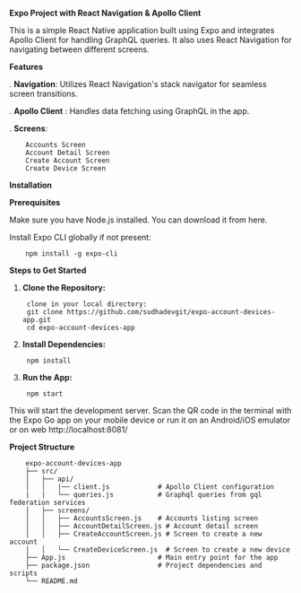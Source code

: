 **Expo Project with React Navigation & Apollo Client**

This is a simple React Native application built using Expo and integrates Apollo Client for handling GraphQL queries. 
It also uses React Navigation for navigating between different screens.

**Features**

. **Navigation**: Utilizes React Navigation's stack navigator for seamless screen transitions.

. **Apollo Client** : Handles data fetching using GraphQL in the app.

. **Screens**:

        Accounts Screen
        Account Detail Screen
        Create Account Screen
        Create Device Screen
   

**Installation**


**Prerequisites**

Make sure you have Node.js installed. You can download it from here.

Install Expo CLI globally if not present:

        npm install -g expo-cli


**Steps to Get Started**

1. **Clone the Repository:**

        clone in your local directory:
        git clone https://github.com/sudhadevgit/expo-account-devices-app.git
        cd expo-account-devices-app

2. **Install Dependencies:**

        npm install

3. **Run the App:**

        npm start


This will start the development server. Scan the QR code in the terminal with the Expo Go app on your mobile device or run it on an Android/iOS emulator or on web 
http://localhost:8081/


**Project Structure**

        expo-account-devices-app
        ├── src/
        │   ├── api/
        │   │   |── client.js            # Apollo Client configuration
        |   |   └── queries.js           # Graphql queries from gql federation services
        │   ├── screens/
        │   │   ├── AccountsScreen.js    # Accounts listing screen
        │   │   ├── AccountDetailScreen.js # Account detail screen
        │   │   ├── CreateAccountScreen.js # Screen to create a new account
        │   │   └── CreateDeviceScreen.js  # Screen to create a new device
        ├── App.js                       # Main entry point for the app
        ├── package.json                 # Project dependencies and scripts
        └── README.md       